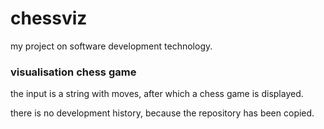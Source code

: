 # chessviz
my project on software development technology.

### visualisation chess game
the input is a string with moves, after which a chess game is displayed.

there is no development history, because the repository has been copied.
